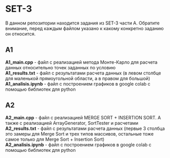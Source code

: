 # SET-3
В данном репозитории находится задания из SET-3 части А. Обратите внимание, перед каждым файлом указано к какому конкретно заданию он относится.

## A1
<b>A1_main.cpp</b> - файл с реализацией метода Монте-Карло для расчета данных относительно точек заданных по условию<br>
<b>A1_results.txt</b>  - файл с результатами расчета данных (в левом столбце для маленькой прямоугольной области, а в правом для большой)</br>
<b>A1_analisis.ipynb</b> - файл с построением графиков в google colab с помощью библиотек для python

## A2
<b>A2_main.cpp</b> - файл с реализацией MERGE SORT + INSERTION SORT. А также с реализацией ArrayGenerator, SortTester и расчетами<br>
<b>A2_results.txt</b>  - файл с результатами расчета данных (первые 3 столбца это замеры для Merge Sort и трех типов массивов, остальные тоже самое только для Merge Sort + Insertion Sort)</br>
<b>A2_analisis.ipynb</b> - файл с построением графиков в google colab с помощью библиотек для python
